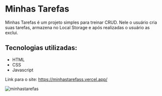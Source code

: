 # Minhas Tarefas

Minhas Tarefas é um projeto simples para treinar CRUD.
Nele o usuário cria suas tarefas, armazena no Local Storage e após realizadas o usuário as exclui.

## Tecnologias utilizadas:

- HTML
- CSS
- Javascript

Link para o site:
https://minhastarefass.vercel.app/

![minhastarefas](https://user-images.githubusercontent.com/92190292/178510932-200179be-3491-48f4-ad1e-6461492e58ca.gif)
